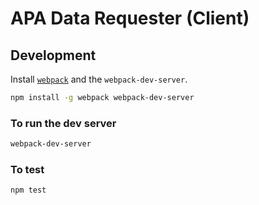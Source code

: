 # APA Data Requester (Client)


## Development

Install [`webpack`]() and the `webpack-dev-server`.

```sh
npm install -g webpack webpack-dev-server
```

### To run the dev server

```sh
webpack-dev-server
```

### To test

```sh
npm test
```

